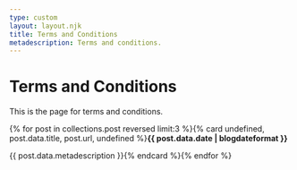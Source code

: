 ```yaml
---
type: custom
layout: layout.njk
title: Terms and Conditions
metadescription: Terms and conditions.
---
```

# Terms and Conditions

This is the page for terms and conditions.

<div wrap="cards">{% for post in collections.post reversed limit:3 %}{% card undefined, post.data.title, post.url, undefined %}<strong>{{ post.data.date | blogdateformat }}</strong></p><p>{{ post.data.metadescription }}{% endcard %}{% endfor %}</div>
